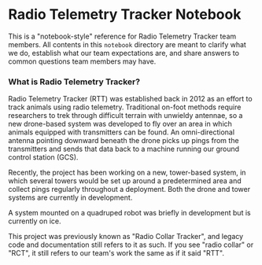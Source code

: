 # Radio Telemetry Tracker Notebook

This is a "notebook-style" reference for Radio Telemetry Tracker team members. All contents in this `notebook` directory are meant to clarify what we do, establish what our team expectations are, and share answers to common questions team members may have. 

### What is Radio Telemetry Tracker? 
Radio Telemetry Tracker (RTT) was established back in 2012 as an effort to track animals using radio telemetry. Traditional on-foot methods require researchers to trek through difficult terrain with unwieldy antennae, so a new drone-based system was developed to fly over an area in which animals equipped with transmitters can be found. An omni-directional antenna pointing downward beneath the drone picks up pings from the transmitters and sends that data back to a machine running our ground control station (GCS).

Recently, the project has been working on a new, tower-based system, in which several towers would be set up around a predetermined area and collect pings regularly throughout a deployment. Both the drone and tower systems are currently in development.

A system mounted on a quadruped robot was briefly in development but is currently on ice.

This project was previously known as "Radio Collar Tracker", and legacy code and documentation still refers to it as such. If you see "radio collar" or "RCT", it still refers to our team's work the same as if it said "RTT".
